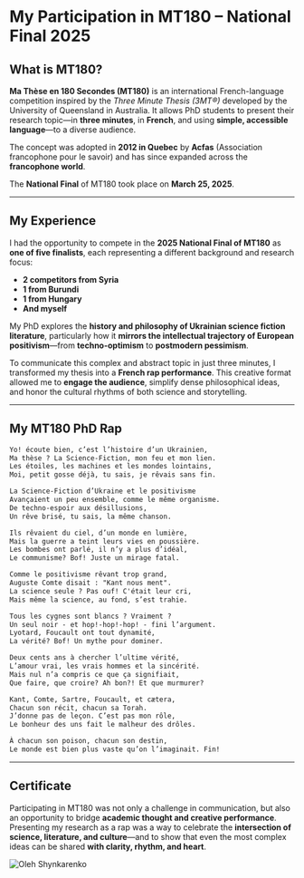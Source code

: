 # My Participation in MT180 – National Final 2025

## What is MT180?

**Ma Thèse en 180 Secondes (MT180)** is an international French-language competition inspired by the *Three Minute Thesis (3MT®)* developed by the University of Queensland in Australia. It allows PhD students to present their research topic—in **three minutes**, in **French**, and using **simple, accessible language**—to a diverse audience.

The concept was adopted in **2012 in Quebec** by **Acfas** (Association francophone pour le savoir) and has since expanded across the **francophone world**.

The **National Final** of MT180 took place on **March 25, 2025**.

---

## My Experience

I had the opportunity to compete in the **2025 National Final of MT180** as **one of five finalists**, each representing a different background and research focus:

- **2 competitors from Syria**
- **1 from Burundi**
- **1 from Hungary**
- **And myself**

My PhD explores the **history and philosophy of Ukrainian science fiction literature**, particularly how it **mirrors the intellectual trajectory of European positivism**—from **techno-optimism** to **postmodern pessimism**.

To communicate this complex and abstract topic in just three minutes, I transformed my thesis into a **French rap performance**. This creative format allowed me to **engage the audience**, simplify dense philosophical ideas, and honor the cultural rhythms of both science and storytelling.

---

## My MT180 PhD Rap

```markdown
Yo! écoute bien, c’est l’histoire d’un Ukrainien,  
Ma thèse ? La Science-Fiction, mon feu et mon lien.  
Les étoiles, les machines et les mondes lointains,  
Moi, petit gosse déjà, tu sais, je rêvais sans fin.

La Science-Fiction d’Ukraine et le positivisme  
Avançaient un peu ensemble, comme le même organisme.  
De techno-espoir aux désillusions,  
Un rêve brisé, tu sais, la même chanson.

Ils rêvaient du ciel, d’un monde en lumière,  
Mais la guerre a teint leurs vies en poussière.  
Les bombes ont parlé, il n’y a plus d’idéal,  
Le communisme? Bof! Juste un mirage fatal.

Comme le positivisme rêvant trop grand,  
Auguste Comte disait : "Kant nous ment".  
La science seule ? Pas ouf! C'était leur cri,  
Mais même la science, au fond, s’est trahie.

Tous les cygnes sont blancs ? Vraiment ?  
Un seul noir - et hop!-hop!-hop! - fini l’argument.  
Lyotard, Foucault ont tout dynamité,  
La vérité? Bof! Un mythe pour dominer.

Deux cents ans à chercher l’ultime vérité,  
L’amour vrai, les vrais hommes et la sincérité.  
Mais nul n’a compris ce que ça signifiait,  
Que faire, que croire? Ah bon?! Et que murmurer?

Kant, Comte, Sartre, Foucault, et cætera,  
Chacun son récit, chacun sa Torah.  
J’donne pas de leçon. C’est pas mon rôle,  
Le bonheur des uns fait le malheur des drôles.

À chacun son poison, chacun son destin,  
Le monde est bien plus vaste qu’on l’imaginait. Fin!
```

---

## Certificate

Participating in MT180 was not only a challenge in communication, but also an opportunity to bridge **academic thought and creative performance**. Presenting my research as a rap was a way to celebrate the **intersection of science, literature, and culture**—and to show that even the most complex ideas can be shared **with clarity, rhythm, and heart**.

![Oleh Shynkarenko](/assets/images/mt180.jpg)
